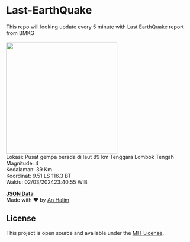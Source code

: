 # Last-EarthQuake
This repo will looking update every 5 minute with Last EarthQuake report from BMKG
<br>
<br>
<img src="https://static.bmkg.go.id/20240302234055.mmi.jpg" width="300"/>
<br>
Lokasi: Pusat gempa berada di laut 89 km Tenggara Lombok Tengah <br>
Magnitude: 4 <br>
Kedalaman: 39 Km <br>
Koordinat: 9.51 LS 116.3 BT <br>
Waktu: 02/03/202423:40:55 WIB <br>

<a href="./data/data.json">**JSON Data**</a>
<br>
Made with ❤️ by <a href="https://github.com/an-halim">An Halim</a>
## License

This project is open source and available under the [MIT License](LICENSE).
